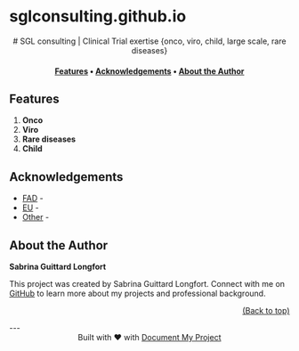 # sglconsulting.github.io
<a name="readme-top"></a>
<div align="center">
# SGL consulting | Clinical Trial exertise {onco, viro, child, large scale, rare diseases}
</div>
<div align="center"><h4><a href="#features">Features</a> • <a href="#acknowledgements">Acknowledgements</a> • <a href="#about-the-author">About the Author</a></h4></div>
<!-- TABLE_CONTENT_PLACEHOLDER -->

## Features
1. **Onco**
2. **Viro**
3. **Rare diseases**
4. **Child**

## Acknowledgements
- [FAD]() -
- [EU]() -
- [Other]() -

## About the Author

**Sabrina Guittard Longfort**

This project was created by Sabrina Guittard Longfort. Connect with me on [GitHub](https://github.com/sglconsulting.github.io)  to learn more about my projects and professional background.
<p align="right"><a href="#readme-top">(Back to top)</a></p>
---
<div align="center">Built with ❤️ with <a href="https://github.com/luisvent/document_my_project">Document My Project</a></div>
